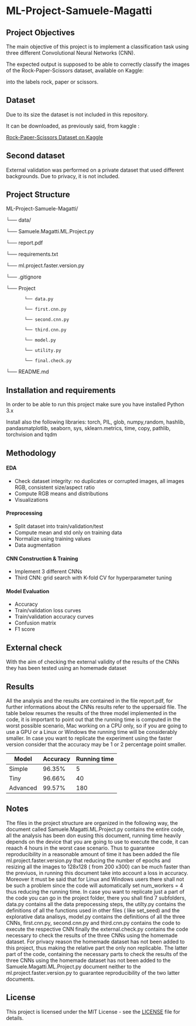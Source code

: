 ---
---

# ML-Project-Samuele-Magatti



## Project Objectives 

The main objective of this project is to implement a classification task using three different Convolutional Neural Networks (CNN). 

The expected output is supposed to be able to correctly classify the images of the Rock-Paper-Scissors dataset, available on Kaggle: [](https://www.kaggle.com/datasets/drgfreeman/rockpaperscissors) 

into the labels rock, paper or scissors.  

 

## Dataset

Due to its size the dataset is not included in this repository.

It can be downloaded, as previously said, from kaggle : 


[Rock-Paper-Scissors Dataset on Kaggle](https://www.kaggle.com/datasets/drgfreeman/rockpaperscissors)



## Second dataset

External validation was performed on a private dataset that used different backgrounds. Due to privacy, it is not included.


## Project Structure

ML-Project-Samuele-Magatti/

└── data/

└── Samuele.Magatti.ML.Project.py

└── report.pdf

└── requirements.txt

└── ml.project.faster.version.py

└── .gitignore

└── Project

           └── data.py

           └── first.cnn.py

           └── second.cnn.py

           └── third.cnn.py

           └── model.py

           └── utility.py

           └── final.check.py

└── README.md



## Installation and requirements

In order to be able to run this project make sure you have installed Python 3.x

Install also the following libraries:
torch, PIL, glob, numpy,random, hashlib, pandasmatplotlib, seaborn, sys,
sklearn.metrics, time, copy, pathlib, torchvision and tqdm



## Methodology


#### EDA
- Check dataset integrity: no duplicates or corrupted images, all images RGB, consistent size/aspect ratio
- Compute RGB means and distributions
- Visualizations

#### Preprocessing
- Split dataset into train/validation/test
- Compute mean and std only on training data
- Normalize using training values
- Data augmentation

#### CNN Construction & Training
- Implement 3 different CNNs
- Third CNN: grid search with K-fold CV for hyperparameter tuning

#### Model Evaluation
- Accuracy
- Train/validation loss curves
- Train/validation accuracy curves
- Confusion matrix
- F1 score


## External check

With the aim of checking the external validity of the results of the CNNs 
they has been tested using an homemade dataset 

## Results

All the analysis and the results are contained in the file report.pdf, for further informations about the CNNs results refer to the uppersaid file. The table below resumes the results of the three model implemented in the code, it is important to point out that the running time is computed in the worst possible scenario, Mac working on a CPU only, so if you are going to use a  GPU or a Linux or Windows the running time will be considerably smaller. In case you want to replicate the experiment using the faster version consider that the accuracy may be 1 or 2 percentage point smaller.  

|  Model | Accuracy | Running time |
|--------|----------|--------------|
| Simple | 96.35%   |     5        |
| Tiny   | 96.66%   |    40        |
|Advanced| 99.57%   |    180       |


##  Notes

The files in the project structure are organized in the following way, 
the document called Samuele.Magatti.ML.Project.py contains the entire code, all 
the analysis has been don eusing this document, running time heavily depends on 
the device that you are going to use to execute the code, it can reaach 4 hours 
in the worst case scenario. Thus to guarantee reproducibility in a reasonable 
amount of time it has been added the file ml.project.faster.version.py that 
reducing the number of epochs and resizing all the images to 128x128 ( from 200
x300) can be much faster than the previuos, in running this document take into 
account a loss in accuracy. Moreover it must be said that for Linux and Windows
users there shall not be such a problem since the code will automatically set 
num_workers = 4 thus reducing the running time. 
In case you want to replicate just a part of the code you can go in the project
folder, there you shall find 7 subfolders, data.py contains all the data
prepocessing steps, the utilty.py contains the definitions of all the functions 
used in other files ( like set_seed) and the explorative data analisys, model.py
contains the definitions of all the three CNNs, first.cnn.py, second.cnn.py and 
third.cnn.py contains the code to execute the respective CNN finally the 
external.check.py contains the code necessary to check the results of the three 
CNNs using the homemade dataset.
For privacy reason the homemade dataset has not been added to this project, 
thus making the relative part the only non replicable.
The latter part of the code, containing the necessary parts to check the 
results of the three CNNs using the homemade dataset has not been added to the 
Samuele.Magatti.ML.Project.py document neither to the 
ml.project.faster.version.py to guarantee reproducibility of the two latter 
documents.



## License

This project is licensed under the MIT License - see the [LICENSE](LICENSE) file for details.
